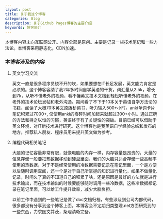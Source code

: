 ```yaml
---
layout: post
title: 关于我这个博客
categories: Blog
description: 关于Github Pages博客的主要介绍
keywords: 博客简介
---
```

本博客内容未向互联网公开。内容全部是原创。主要是记录一些技术笔记和一些方法论。本博客采用静态化，CDN加速。


### 本博客涉及的内容

1. 英文学习交流

   英文一直是很多程序员绕不开的坎，如果要想在IT长足发展，英文能力肯定是必须的。这个博客容纳了我2年多时间自学英语的干货，词汇量从2.5k，增长到7k，从听不懂老外的视频，看不懂英文技术文档到轻松听懂老外的视频，在老外的技术论坛发帖和老外沟通。期间看了不下于10本关于英语自学方法论的书籍，阅读了大概70本英文原版桥梁书，听力输入500+小时。anki单词卡片笔记积累过7000+, 仅使用anki的零碎时间加起来就超过300+小时。通过正确的方法和持之以恒的习惯，英语终于有了关键性的突破。目前已经可以借助于英文环境，对IT新技术进行研究。这个博客也是我英语自学经验总结和发布的地方，推荐私人朋友、程序员用来提升英文做为参考。

2. 编程代码相关笔记

   大脑的记忆容量非常有限，就像电脑的内存一样，内存容量是昂贵的，大量的信息存储一般要把热数据移动到硬盘里面，我们的大脑只适合存储一些高频率使用的热数据，对于不是经常使用的冷数据需要记录在笔记里面，一个是方便以后随时调用查阅，还一个是对于自己所掌握的知识进行量化，如果不做量化记录，时间久了真的不知道自己的积累了啥，还是原因是最好的方法就是进行技术输出，而在技术输出的时候要能够随时调用一些冷数据，这些冷数据都记录在笔记里面，可以给工作提升效率，减少大脑负担。
   
   以前工作中遇到的一些笔记是做了doc文档归档，有些涉及到公司内部代码，很多都没有分享到这个博客上面。本博客会不定期归类整理.net方面研究到的一些东西，力求图文并茂，条理清晰完备。

